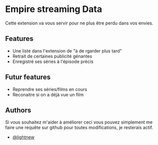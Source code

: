 
# Empire streaming Data

Cette extension va vous servir pour ne plus être perdu dans vos envies.



## Features

- Une liste dans l'extension de "à de rgarder plus tard"
- Retrait de certaines publicité génantes
- Enregistré ses séries à l'épisode précis


## Futur features
- Reprendre ses séries/films en cours
- Reconaitre si on a déjà vue un film
## Authors

Si vous souhaitez m'aider à améliorer ceci vous pouvez simplement me faire une requête sur github pour toutes modifications, je resterais actif.

- [@lightnew](https://github.com/lightnew10)

